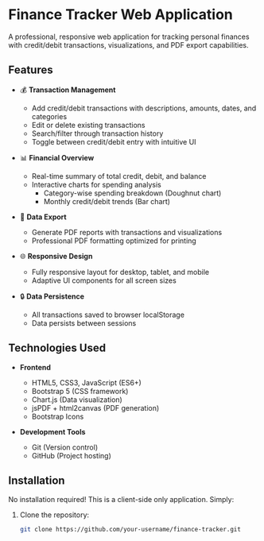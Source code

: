 # Finance Tracker Web Application


A professional, responsive web application for tracking personal finances with credit/debit transactions, visualizations, and PDF export capabilities.

## Features

- 💰 **Transaction Management**
  - Add credit/debit transactions with descriptions, amounts, dates, and categories
  - Edit or delete existing transactions
  - Search/filter through transaction history
  - Toggle between credit/debit entry with intuitive UI

- 📊 **Financial Overview**
  - Real-time summary of total credit, debit, and balance
  - Interactive charts for spending analysis
    - Category-wise spending breakdown (Doughnut chart)
    - Monthly credit/debit trends (Bar chart)

- 📄 **Data Export**
  - Generate PDF reports with transactions and visualizations
  - Professional PDF formatting optimized for printing

- 🌐 **Responsive Design**
  - Fully responsive layout for desktop, tablet, and mobile
  - Adaptive UI components for all screen sizes

- 🔒 **Data Persistence**
  - All transactions saved to browser localStorage
  - Data persists between sessions

## Technologies Used

- **Frontend**
  - HTML5, CSS3, JavaScript (ES6+)
  - Bootstrap 5 (CSS framework)
  - Chart.js (Data visualization)
  - jsPDF + html2canvas (PDF generation)
  - Bootstrap Icons

- **Development Tools**
  - Git (Version control)
  - GitHub (Project hosting)

## Installation

No installation required! This is a client-side only application. Simply:

1. Clone the repository:
   ```bash
   git clone https://github.com/your-username/finance-tracker.git